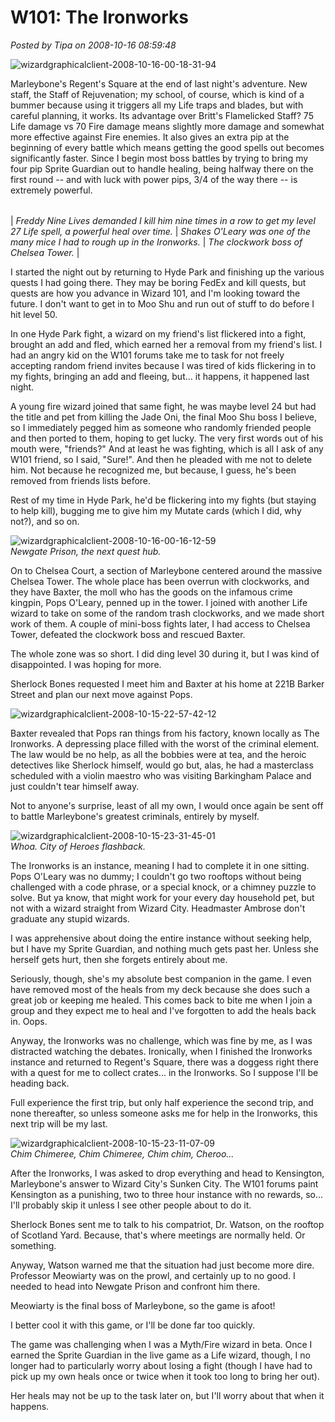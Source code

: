 # W101: The Ironworks

*Posted by Tipa on 2008-10-16 08:59:48*

![](../../../uploads/2008/10/wizardgraphicalclient-2008-10-16-00-18-31-94.jpg "wizardgraphicalclient-2008-10-16-00-18-31-94")

Marleybone's Regent's Square at the end of last night's adventure. New staff, the Staff of Rejuvenation; my school, of course, which is kind of a bummer because using it triggers all my Life traps and blades, but with careful planning, it works. Its advantage over Britt's Flamelicked Staff? 75 Life damage vs 70 Fire damage means slightly more damage and somewhat more effective against Fire enemies. It also gives an extra pip at the beginning of every battle which means getting the good spells out becomes significantly faster. Since I begin most boss battles by trying to bring my four pip Sprite Guardian out to handle healing, being halfway there on the first round -- and with luck with power pips, 3/4 of the way there -- is extremely powerful.







|  |  |  |
| --- | --- | --- |
|
 *Freddy Nine Lives demanded I kill him nine times in a row to get my level 27 Life spell, a powerful heal over time.* |
 *Shakes O'Leary was one of the many mice I had to rough up in the Ironworks.* |
 *The clockwork boss of Chelsea Tower.* |



I started the night out by returning to Hyde Park and finishing up the various quests I had going there. They may be boring FedEx and kill quests, but quests are how you advance in Wizard 101, and I'm looking toward the future. I don't want to get in to Moo Shu and run out of stuff to do before I hit level 50.

In one Hyde Park fight, a wizard on my friend's list flickered into a fight, brought an add and fled, which earned her a removal from my friend's list. I had an angry kid on the W101 forums take me to task for not freely accepting random friend invites because I was tired of kids flickering in to my fights, bringing an add and fleeing, but... it happens, it happened last night.

A young fire wizard joined that same fight, he was maybe level 24 but had the title and pet from killing the Jade Oni, the final Moo Shu boss I believe, so I immediately pegged him as someone who randomly friended people and then ported to them, hoping to get lucky. The very first words out of his mouth were, "friends?" And at least he was fighting, which is all I ask of any W101 friend, so I said, "Sure!". And then he pleaded with me not to delete him. Not because he recognized me, but because, I guess, he's been removed from friends lists before.

Rest of my time in Hyde Park, he'd be flickering into my fights (but staying to help kill), bugging me to give him my Mutate cards (which I did, why not?), and so on.

![](../../../uploads/2008/10/wizardgraphicalclient-2008-10-16-00-16-12-59.jpg "wizardgraphicalclient-2008-10-16-00-16-12-59")  
*Newgate Prison, the next quest hub.*

On to Chelsea Court, a section of Marleybone centered around the massive Chelsea Tower. The whole place has been overrun with clockworks, and they have Baxter, the moll who has the goods on the infamous crime kingpin, Pops O'Leary, penned up in the tower. I joined with another Life wizard to take on some of the random trash clockworks, and we made short work of them. A couple of mini-boss fights later, I had access to Chelsea Tower, defeated the clockwork boss and rescued Baxter.

The whole zone was so short. I did ding level 30 during it, but I was kind of disappointed. I was hoping for more.

Sherlock Bones requested I meet him and Baxter at his home at 221B Barker Street and plan our next move against Pops.

![](../../../uploads/2008/10/wizardgraphicalclient-2008-10-15-22-57-42-12.jpg "wizardgraphicalclient-2008-10-15-22-57-42-12")

Baxter revealed that Pops ran things from his factory, known locally as The Ironworks. A depressing place filled with the worst of the criminal element. The law would be no help, as all the bobbies were at tea, and the heroic detectives like Sherlock himself, would go but, alas, he had a masterclass scheduled with a violin maestro who was visiting Barkingham Palace and just couldn't tear himself away.

Not to anyone's surprise, least of all my own, I would once again be sent off to battle Marleybone's greatest criminals, entirely by myself.

![](../../../uploads/2008/10/wizardgraphicalclient-2008-10-15-23-31-45-01.jpg "wizardgraphicalclient-2008-10-15-23-31-45-01")  
*Whoa. City of Heroes flashback.*

The Ironworks is an instance, meaning I had to complete it in one sitting. Pops O'Leary was no dummy; I couldn't go two rooftops without being challenged with a code phrase, or a special knock, or a chimney puzzle to solve. But ya know, that might work for your every day household pet, but not with a wizard straight from Wizard City. Headmaster Ambrose don't graduate any stupid wizards.

I was apprehensive about doing the entire instance without seeking help, but I have my Sprite Guardian, and nothing much gets past her. Unless she herself gets hurt, then she forgets entirely about me.

Seriously, though, she's my absolute best companion in the game. I even have removed most of the heals from my deck because she does such a great job or keeping me healed. This comes back to bite me when I join a group and they expect me to heal and I've forgotten to add the heals back in. Oops.

Anyway, the Ironworks was no challenge, which was fine by me, as I was distracted watching the debates. Ironically, when I finished the Ironworks instance and returned to Regent's Square, there was a doggess right there with a quest for me to collect crates... in the Ironworks. So I suppose I'll be heading back.

Full experience the first trip, but only half experience the second trip, and none thereafter, so unless someone asks me for help in the Ironworks, this next trip will be my last.

![](../../../uploads/2008/10/wizardgraphicalclient-2008-10-15-23-11-07-09.jpg "wizardgraphicalclient-2008-10-15-23-11-07-09")  
*Chim Chimeree, Chim Chimeree, Chim chim, Cheroo...*

After the Ironworks, I was asked to drop everything and head to Kensington, Marleybone's answer to Wizard City's Sunken City. The W101 forums paint Kensington as a punishing, two to three hour instance with no rewards, so... I'll probably skip it unless I see other people about to do it.

Sherlock Bones sent me to talk to his compatriot, Dr. Watson, on the rooftop of Scotland Yard. Because, that's where meetings are normally held. Or something.

Anyway, Watson warned me that the situation had just become more dire. Professor Meowiarty was on the prowl, and certainly up to no good. I needed to head into Newgate Prison and confront him there.

Meowiarty is the final boss of Marleybone, so the game is afoot!

I better cool it with this game, or I'll be done far too quickly.

The game was challenging when I was a Myth/Fire wizard in beta. Once I earned the Sprite Guardian in the live game as a Life wizard, though, I no longer had to particularly worry about losing a fight (though I have had to pick up my own heals once or twice when it took too long to bring her out).

Her heals may not be up to the task later on, but I'll worry about that when it happens.

